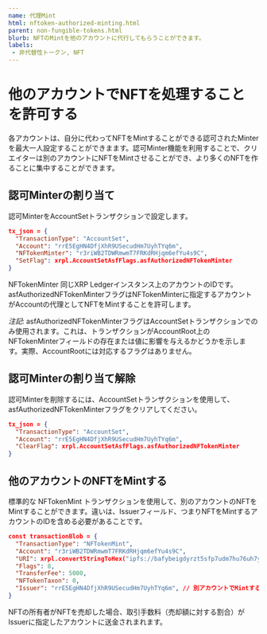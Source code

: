 ```yaml
---
name: 代理Mint
html: nftoken-authorized-minting.html
parent: non-fungible-tokens.html
blurb: NFTのMintを他のアカウントに代行してもらうことができます。
labels:
 - 非代替性トークン, NFT
---
```

# 他のアカウントでNFTを処理することを許可する

各アカウントは、自分に代わってNFTをMintすることができる認可されたMinterを最大一人設定することができまます。認可Minter機能を利用することで、クリエイターは別のアカウントにNFTをMintさせることができ、より多くのNFTを作ることに集中することができます。

## 認可Minterの割り当て

認可Minterを<span class="code-snippet">AccountSet</span>トランザクションで設定します。

``` json
tx_json = {
  "TransactionType": "AccountSet",
  "Account": "rrE5EgHN4DfjXhR9USecudHm7UyhTYq6m",
  "NFTokenMinter": "r3riWB2TDWRmwmT7FRKdRHjqm6efYu4s9C",
  "SetFlag": xrpl.AccountSetAsfFlags.asfAuthorizedNFTokenMinter
}
```

<span class="code-snippet">NFTokenMinter</span> 同じXRP Ledgerインスタンス上のアカウントのIDです。<span class="code-snippet">asfAuthorizedNFTokenMinter</span>フラグは<span class="code-snippet">NFTokenMinter</span>に指定するアカウントが<span class="code-snippet">Account</span>の代理としてNFTをMintすることを許可します。

*注記*: <span class="code-snippet">asfAuthorizedNFTokenMinter</span>フラグは<span class="code-snippet">AccountSet</span>トランザクションでのみ使用されます。これは、トランザクションがAccountRoot上のNFTokenMinterフィールドの存在または値に影響を与えるかどうかを示します。実際、AccountRootには対応するフラグはありません。

## 認可Minterの割り当て解除

認可Minterを削除するには、<span class="code-snippet">AccountSet</span>トランザクションを使用して、<span class="code-snippet">asfAuthorizedNFTokenMinter</span>フラグをクリアしてください。

``` json
tx_json = {
  "TransactionType": "AccountSet",
  "Account": "rrE5EgHN4DfjXhR9USecudHm7UyhTYq6m",
  "ClearFlag": xrpl.AccountSetAsfFlags.asfAuthorizedNFTokenMinter
}
```

## 他のアカウントのNFTをMintする

標準的な <span class="code-snippet">NFTokenMint</span> トランザクションを使用して、別のアカウントのNFTをMintすることができます。違いは、<span class="code-snippet">Issuer</span>フィールド、つまりNFTをMintするアカウントのIDを含める必要があることです。

```json
const transactionBlob = {
  "TransactionType": "NFTokenMint",
  "Account": "r3riWB2TDWRmwmT7FRKdRHjqm6efYu4s9C",
  "URI": xrpl.convertStringToHex("ipfs://bafybeigdyrzt5sfp7udm7hu76uh7y26nf4dfuylqabf3oclgtqy55fbzdi"),
  "Flags": 8,
  "TransferFee": 5000,
  "NFTokenTaxon": 0,
  "Issuer": "rrE5EgHN4DfjXhR9USecudHm7UyhTYq6m", // 別アカウントでMintする際に必要
}
```

NFTの所有者がNFTを売却した場合、取引手数料（売却額に対する割合）が<span class="code-snippet">Issuer</span>に指定したアカウントに送金されまれます。

